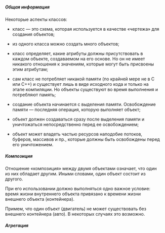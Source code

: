 ##### Общая информация

Некоторые аспекты классов:

- класс — это схема, которая используется в качестве «чертежа» для создания
объектов;

- из одного класса можно создать много объектов;

- класс определяет, какие атрибуты должны присутствовать в каждом объекте,
создаваемом на его основе. Но он не имеет никакого отношения к значениям,
которые могут быть присвоены этим атрибутам;

- сам класс не потребляет никакой памяти (по крайней мере не в C или C++) 
и существует лишь в виде исходного кода и только на этапе компиляции.
Но объекты существуют во время выполнения и потребляют память;

- создание объекта начинается с выделения памяти. Освобождение памяти — 
последняя операция, которую выполняет объект;

- объект должен создаваться сразу после выделения памяти и уничтожаться 
непосредственно перед ее освобождением;

- объект может владеть частью ресурсов наподобие потоков, буферов, массивов и пр., 
которые должны быть освобождены перед его уничтожением.

##### Композиция 

Отношение «композиция» между двумя объектами означает, что один из них 
обладает другим. Иными словами, один объект состоит из другого.

При его использовании должно выполняться одно важное условие:
время жизни внутреннего объекта привязано к времени жизни внешнего объекта
(контейнера).

Примем, что один объект (двигатель) не может существовать без внешнего 
контейнера (авто). В некоторых случаях это возможно.

##### Агрегация



